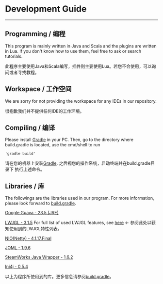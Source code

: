 # Development Guide
---
## Programming / 编程
This program is mainly written in Java and Scala and the plugins are written in Lua. If you don't know how to use them, feel free to ask or search
tutorials.

此程序主要使用Java和Scala编写，插件则主要使用Lua。若您不会使用，可以询问或者寻找教程。

## Workspace / 工作空间
We are sorry for not providing the workspace for any IDEs in our repository.

很抱歉我们并不提供任何IDE的工作环境。

## Compiling / 编译
Please install [Gradle](https://gradle.org/) in your PC. Then, go to the directory where build.gradle is located,
use the cmd/shell to run

	'gradle build'

请在您的机器上安装[Gradle](https://gradle.org/). 之后视您的操作系统，启动终端并在build.gradle目录下
执行上述命令。

## Libraries / 库
The followings are the libraries used in our program. For more information, please look forward to [build.gradle](build.gradle).

[Google Guava - 23.5 (JRE)](https://github.com/google/guava)


[LWJGL - 3.1.5](https://www.lwjgl.org) For full list of used LWJGL features, see [here](LWJGL_features.md) ← 参阅此处以获知使用到的LWJGL特性列表。


[NIO(Netty) - 4.1.17.Final](http://netty.io)


[JOML - 1.9.6](https://github.com/JOML-CI/JOML)


[SteamWorks Java Wrapper - 1.6.2](https://github.com/code-disaster/steamworks4j)


[Ini4j - 0.5.4](http://ini4j.sourceforge.net/)


以上为程序所使用到的库。更多信息请参阅[build.gradle](build.gradle)。
